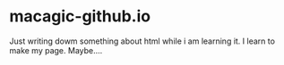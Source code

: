 # macagic-github.io
Just writing  dowm something about html while i am learning it.
I learn to make my page.
Maybe....
